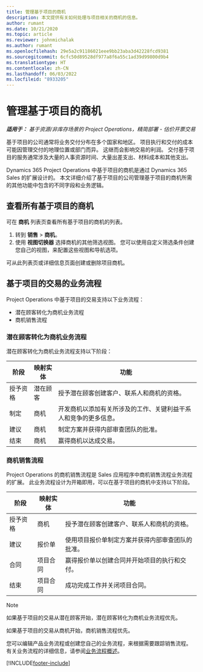 ```yaml
---
title: 管理基于项目的商机
description: 本文提供有关如何处理与项目相关的商机的信息。
author: rumant
ms.date: 10/21/2020
ms.topic: article
ms.reviewer: johnmichalak
ms.author: rumant
ms.openlocfilehash: 29e5a2c91186021eee9bb23aba3d42228fcd9381
ms.sourcegitcommit: 6cfc50d89528df977a8f6a55c1ad39d99800d9b4
ms.translationtype: HT
ms.contentlocale: zh-CN
ms.lasthandoff: 06/03/2022
ms.locfileid: "8933205"
---
```

# <a name="manage-project-based-opportunities"></a>管理基于项目的商机

_**适用于：** 基于资源/非库存场景的 Project Operations，精简部署 - 估价开票交易_

基于项目的公司通常将业务交付分布在多个国家和地区。 项目执行和交付的成本可能因管理交付的地理位置或部门而异。 这继而会影响交易的利润。 交付基于项目的服务通常涉及大量的人事资源时间、大量出差支出、材料成本和其他支出。

Dynamics 365 Project Operations 中基于项目的商机是通过 Dynamics 365 Sales 的扩展设计的。 本文详细介绍了基于项目的公司管理基于项目的商机所需的其他功能中包含的不同字段和业务逻辑。

## <a name="view-all-project-based-opportunities"></a>查看所有基于项目的商机

可在 **商机** 列表页查看所有基于项目的商机的列表。 

1. 转到 **销售** > **商机**。
2. 使用 **视图切换器** 选择商机的其他筛选视图。 您可以使用自定义筛选条件创建您自己的视图，来配置这些视图和导航选项。

可从此列表页或详细信息页面创建或删除项目商机。

## <a name="business-process-flow-for-project-based-deals"></a>基于项目的交易的业务流程

Project Operations 中基于项目的交易支持以下业务流程：

- 潜在顾客转化为商机业务流程
- 商机销售流程

### <a name="lead-to-opportunity-business-process"></a>潜在顾客转化为商机业务流程 
潜在顾客转化为商机业务流程支持以下阶段：

| 阶段 | 映射实体 | 功能 |
| --- | --- | --- |
| 授予资格 | 潜在顾客 | 授予潜在顾客创建客户、联系人和商机的资格。 |
| 制定 | 商机​​ | 开发商机以添加有关所涉及的工作、关键利益干系人和竞争的更多信息。 |
| 建议 | 商机​​ | 制定方案并获得内部审查团队的批准。 |
| 结束 | 商机​​ | 赢得商机以达成交易。 |

### <a name="opportunity-sales-process"></a>商机销售流程
Project Operations 的商机销售流程是 Sales 应用程序中商机销售流程业务流程的扩展。 此业务流程设计为开箱即用，可以在基于项目的商机中支持以下阶段。

| 阶段 | 映射实体 | 功能 |
| --- | --- | --- |
| 授予资格 | 商机​​ | 授予潜在顾客创建客户、联系人和商机的资格。 |
| 建议 | 报价单 | 使用项目报价单制定方案并获得内部审查团队的批准。 |
| 合同 | 项目合同 | 赢得报价单以创建合同并开始项目的执行和交付。 |
| 结束 | 项目合同 | 成功完成工作并关闭项目合同。 |

> [!NOTE]
> 如果基于项目的交易从潜在顾客开始，潜在顾客转化为商机业务流程优先。
>
> 如果基于项目的交易从商机开始，商机销售流程优先。

您可以编辑产品业务流程或创建您自己的业务流程，来根据需要跟踪销售流程。 有关业务流程的详细信息，请参阅[业务流程概述](/dynamics365/customerengagement/on-premises/customize/business-process-flows-overview)。


[!INCLUDE[footer-include](../includes/footer-banner.md)]